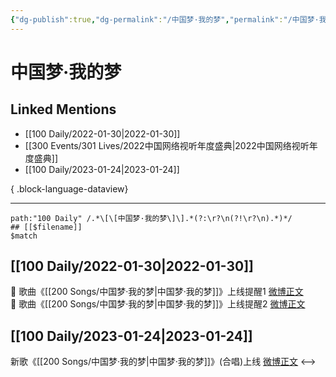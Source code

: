 ```yaml
---
{"dg-publish":true,"dg-permalink":"/中国梦·我的梦","permalink":"/中国梦·我的梦/","created":"2022-12-22T16:11:35.000+08:00","updated":"2023-04-10T15:31:03.000+08:00"}
---
```


# 中国梦·我的梦

## Linked Mentions
- [[100 Daily/2022-01-30\|2022-01-30]]
- [[300 Events/301 Lives/2022中国网络视听年度盛典\|2022中国网络视听年度盛典]]
- [[100 Daily/2023-01-24\|2023-01-24]]

{ .block-language-dataview}

---

```expander
path:"100 Daily" /.*\[\[中国梦·我的梦\]\].*(?:\r?\n(?!\r?\n).*)*/
## [[$filename]]
$match
```
## [[100 Daily/2022-01-30\|2022-01-30]]
💫 歌曲《[[200 Songs/中国梦·我的梦\|中国梦·我的梦]]》上线提醒1 [微博正文](https://m.weibo.cn/6466290670/4731363577824135)  
💫 歌曲《[[200 Songs/中国梦·我的梦\|中国梦·我的梦]]》上线提醒2 [微博正文](https://m.weibo.cn/6466290670/4731351662593924)
## [[100 Daily/2023-01-24\|2023-01-24]]
新歌《[[200 Songs/中国梦·我的梦\|中国梦·我的梦]]》(合唱)上线
[微博正文](https://m.weibo.cn/6466290670/4861428709989205)
<-->